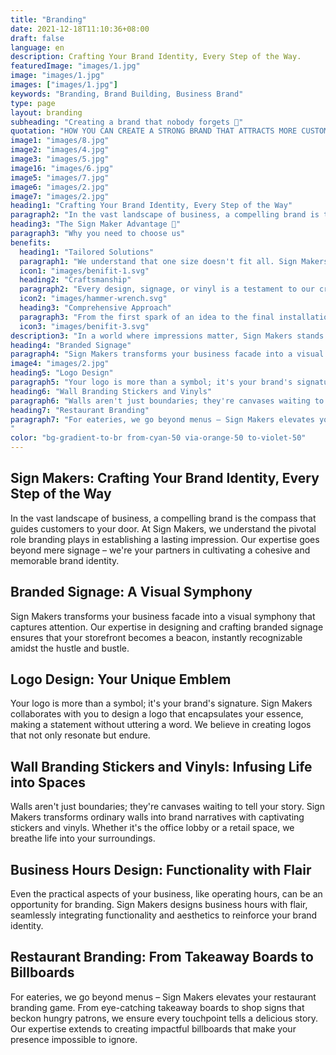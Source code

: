 ```yaml
---
title: "Branding"
date: 2021-12-18T11:10:36+08:00
draft: false
language: en
description: Crafting Your Brand Identity, Every Step of the Way.
featuredImage: "images/1.jpg"
image: "images/1.jpg"
images: ["images/1.jpg"]
keywords: "Branding, Brand Building, Business Brand"
type: page
layout: branding
subheading: "Creating a brand that nobody forgets 💅"
quotation: "HOW YOU CAN CREATE A STRONG BRAND THAT ATTRACTS MORE CUSTOMERS AND MASSIVELY OUTSELLS YOUR COMPETITION"
image1: "images/8.jpg"
image2: "images/4.jpg"
image3: "images/5.jpg"
image16: "images/6.jpg"
image5: "images/7.jpg"
image6: "images/2.jpg"
image7: "images/2.jpg"
heading1: "Crafting Your Brand Identity, Every Step of the Way"
paragraph2: "In the vast landscape of business, a compelling brand is the compass that guides customers to your door. At Sign Makers, we understand the pivotal role branding plays in establishing a lasting impression. Our expertise goes beyond mere signage – we're your partners in cultivating a cohesive and memorable brand identity."
heading3: "The Sign Maker Advantage 💪"
paragraph3: "Why you need to choose us"
benefits:
  heading1: "Tailored Solutions"
  paragraph1: "We understand that one size doesn't fit all. Sign Makers tailors branding solutions to align with your unique identity, ensuring a bespoke representation."
  icon1: "images/benifit-1.svg"
  heading2: "Craftsmanship"
  paragraph2: "Every design, signage, or vinyl is a testament to our craftsmanship. We take pride in delivering not just products, but works of art that speak volumes about your brand."
  icon2: "images/hammer-wrench.svg"
  heading3: "Comprehensive Approach"
  paragraph3: "From the first spark of an idea to the final installation, Sign Makers adopts a comprehensive approach. We cover every aspect of branding to create a harmonious and impactful brand presence."
  icon3: "images/benifit-3.svg"
description3: "In a world where impressions matter, Sign Makers stands as your dedicated ally, shaping a brand identity that resonates with your audience. Let us be the brushstrokes that paint your business narrative across the canvas of consumer consciousness."
heading4: "Branded Signage"
paragraph4: "Sign Makers transforms your business facade into a visual symphony that captures attention. Our expertise in designing and crafting branded signage ensures that your storefront becomes a beacon, instantly recognizable amidst the hustle and bustle."
image4: "images/2.jpg"
heading5: "Logo Design"
paragraph5: "Your logo is more than a symbol; it's your brand's signature. Sign Makers collaborates with you to design a logo that encapsulates your essence, making a statement without uttering a word. We believe in creating logos that not only resonate but endure."
heading6: "Wall Branding Stickers and Vinyls"
paragraph6: "Walls aren't just boundaries; they're canvases waiting to tell your story. Sign Makers transforms ordinary walls into brand narratives with captivating stickers and vinyls. Whether it's the office lobby or a retail space, we breathe life into your surroundings."
heading7: "Restaurant Branding"
paragraph7: "For eateries, we go beyond menus – Sign Makers elevates your restaurant branding game. From eye-catching takeaway boards to shop signs that beckon hungry patrons, we ensure every touchpoint tells a delicious story. Our expertise extends to creating impactful billboards that make your presence impossible to ignore.
"
color: "bg-gradient-to-br from-cyan-50 via-orange-50 to-violet-50"
---
```


## Sign Makers: Crafting Your Brand Identity, Every Step of the Way

In the vast landscape of business, a compelling brand is the compass that guides customers to your door. At Sign Makers, we understand the pivotal role branding plays in establishing a lasting impression. Our expertise goes beyond mere signage – we're your partners in cultivating a cohesive and memorable brand identity.

## Branded Signage: A Visual Symphony

Sign Makers transforms your business facade into a visual symphony that captures attention. Our expertise in designing and crafting branded signage ensures that your storefront becomes a beacon, instantly recognizable amidst the hustle and bustle.

## Logo Design: Your Unique Emblem

Your logo is more than a symbol; it's your brand's signature. Sign Makers collaborates with you to design a logo that encapsulates your essence, making a statement without uttering a word. We believe in creating logos that not only resonate but endure.

## Wall Branding Stickers and Vinyls: Infusing Life into Spaces

Walls aren't just boundaries; they're canvases waiting to tell your story. Sign Makers transforms ordinary walls into brand narratives with captivating stickers and vinyls. Whether it's the office lobby or a retail space, we breathe life into your surroundings.

## Business Hours Design: Functionality with Flair

Even the practical aspects of your business, like operating hours, can be an opportunity for branding. Sign Makers designs business hours with flair, seamlessly integrating functionality and aesthetics to reinforce your brand identity.

## Restaurant Branding: From Takeaway Boards to Billboards

For eateries, we go beyond menus – Sign Makers elevates your restaurant branding game. From eye-catching takeaway boards to shop signs that beckon hungry patrons, we ensure every touchpoint tells a delicious story. Our expertise extends to creating impactful billboards that make your presence impossible to ignore.

